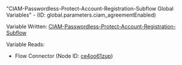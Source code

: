 "CIAM-Passwordless-Protect-Account-Registration-Subflow Global Variables" - (ID: global.parameters.ciam_agreementEnabled)

Variable Written:
[CIAM-Passwordless-Protect-Account-Registration-Subflow](../index.md#Variables)

Variable Reads:
* Flow Connector (Node ID: [ce4oo61zup](../nodes/ce4oo61zup.md))

